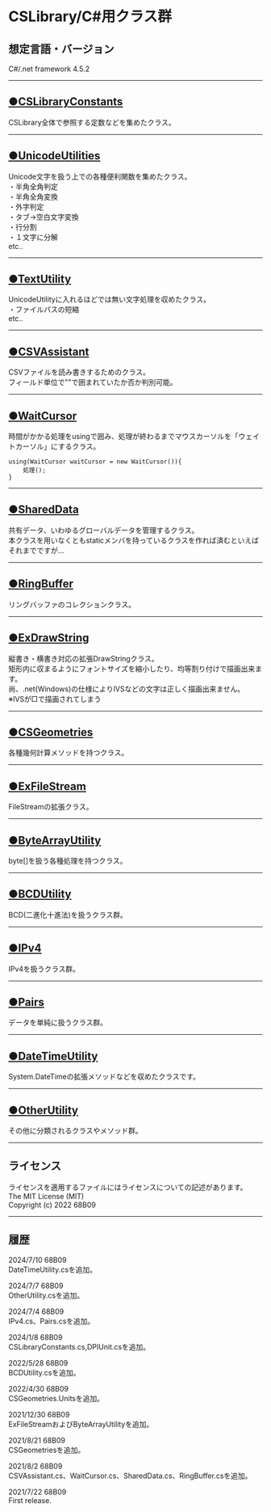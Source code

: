 # CSLibrary/C#用クラス群

## 想定言語・バージョン
C#/.net framework 4.5.2  
****
## [●CSLibraryConstants](/doc/CSLibraryConstants.md)
CSLibrary全体で参照する定数などを集めたクラス。  
___
## [●UnicodeUtilities](/doc/UnicodeUtilities.md)
Unicode文字を扱う上での各種便利関数を集めたクラス。  
・半角全角判定  
・半角全角変換  
・外字判定  
・タブ→空白文字変換  
・行分割  
・１文字に分解  
etc..  
___
## [●TextUtility](/doc/TextUtility.md)
UnicodeUtilityに入れるほどでは無い文字処理を収めたクラス。  
・ファイルパスの短縮  
etc..  
___
## [●CSVAssistant](/doc/CSVAssistant.md)
CSVファイルを読み書きするためのクラス。  
フィールド単位で""で囲まれていたか否か判別可能。  
___
## [●WaitCursor](/doc/WaitCursor.md)
時間がかかる処理をusingで囲み、処理が終わるまでマウスカーソルを「ウェイトカーソル」にするクラス。  
```
using(WaitCursor waitCursor = new WaitCursor()){
	処理();
}
```
___
## [●SharedData](/doc/SharedData.md)
共有データ、いわゆるグローバルデータを管理するクラス。  
本クラスを用いなくともstaticメンバを持っているクラスを作れば済むといえばそれまでですが…  
___
## [●RingBuffer](/doc/RingBuffer.md)
リングバッファのコレクションクラス。  
___
## [●ExDrawString](/doc/ExDrawString.md)
縦書き・横書き対応の拡張DrawStringクラス。  
矩形内に収まるようにフォントサイズを縮小したり、均等割り付けで描画出来ます。  
尚、.net(Windows)の仕様によりIVSなどの文字は正しく描画出来ません。  
※IVSが□で描画されてしまう  
___
## [●CSGeometries](/doc/CSGeometries.md)
各種幾何計算メソッドを持つクラス。  
___
## [●ExFileStream](/doc/ExFileStream.md)
FileStreamの拡張クラス。  
___
## [●ByteArrayUtility](/doc/ByteArrayUtility.md)
byte[]を扱う各種処理を持つクラス。  
___
## [●BCDUtility](/doc/BCDUtility.md)
BCD(二進化十進法)を扱うクラス群。  
___
## [●IPv4](/doc/IPv4.md)
IPv4を扱うクラス群。  
___
## [●Pairs](/doc/Pairs.md)
データを単純に扱うクラス群。  
___
## [●DateTimeUtility](/doc/DateTimeUtility.md)
System.DateTimeの拡張メソッドなどを収めたクラスです。  
___
## [●OtherUtility](/doc/OtherUtility.md)
その他に分類されるクラスやメソッド群。  
___
## ライセンス
ライセンスを適用するファイルにはライセンスについての記述があります。  
The MIT License (MIT)  
Copyright (c) 2022 68B09  
___
## 履歴
2024/7/10 68B09  
DateTimeUtility.csを追加。  

2024/7/7 68B09  
OtherUtility.csを追加。  

2024/7/4 68B09  
IPv4.cs、Pairs.csを追加。  

2024/1/8 68B09  
CSLibraryConstants.cs,DPIUnit.csを追加。  

2022/5/28 68B09  
BCDUtility.csを追加。  

2022/4/30 68B09  
CSGeometries.Unitsを追加。  

2021/12/30 68B09  
ExFileStreamおよびByteArrayUtilityを追加。  

2021/8/21 68B09  
CSGeometriesを追加。  

2021/8/2 68B09  
CSVAssistant.cs、WaitCursor.cs、SharedData.cs、RingBuffer.csを追加。  

2021/7/22 68B09  
First release.
